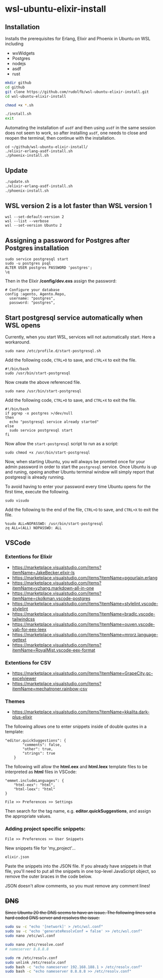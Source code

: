# wsl-ubuntu-elixir-install

## Installation

Installs the prerequisites for Erlang, Elixir and Phoenix in Ubuntu on WSL including

- wxWidgets
- Postgres
- nodejs
- asdf
- rust

```bash
mkdir github
cd github
git clone https://github.com/rudolfb/wsl-ubuntu-elixir-install.git
cd wsl-ubuntu-elixir-install

chmod +x *.sh

./install.sh
exit
```

Automating the installation of ```asdf``` and then using ```asdf``` in the same session does not seem to work, so after installing ```asdf```, one needs to close and reopen the terminal, then continue with the installation.

```
cd ~/github/wsl-ubuntu-elixir-install/
./elixir-erlang-asdf-install.sh
./phoenix-install.sh
```

## Update
```bash
./update.sh
./elixir-erlang-asdf-install.sh
./phoenix-install.sh
```

## WSL version 2 is a lot faster than WSL version 1
```
wsl --set-default-version 2
wsl --list --verbose
wsl --set-version Ubuntu 2
```

## Assigning a password for Postgres after Postgres installation
```
sudo service postgresql start
sudo -u postgres psql
ALTER USER postgres PASSWORD 'postgres';
\q
```

Then in the Elixir **/config/dev.exs** assign the password:

```
# Configure your database
config :agento, Agento.Repo,
  username: "postgres",
  password: "postgres",
```

## Start postgresql service automatically when WSL opens
Currently, when you start WSL, services will not automatically start. Here a workaround.

```
sudo nano /etc/profile.d/start-postgresql.sh
```

Add the following code, ```CTRL+O``` to save, and ```CTRL+X``` to exit the file.

```
#!/bin/bash
sudo /usr/bin/start-postgresql
```

Now create the above referenced file.

```
sudo nano /usr/bin/start-postgresql
```

Add the following code, ```CTRL+O``` to save, and ```CTRL+X``` to exit the file.

```
#!/bin/bash
if pgrep -x postgres >/dev/null
then
  echo "postgresql service already started"
else
  sudo service postgresql start
fi
```

Now allow the ```start-postgresql``` script to run as a script:

```
sudo chmod +x /usr/bin/start-postgresql
```

Now, when starting Ubuntu, you will always be promted once for your admin password in order to start the ```postgresql``` service. Once Ubuntu is up and runing, opeing another Ubuntu terminal window will simply report that postgresql is already running.

To avoid having to enter your password every time Ubuntu opens for the first time, execute the following.

```
sudo visudo
```

Add the following to the end of the file, ```CTRL+O``` to save, and ```CTRL+X``` to exit the file.

```
%sudo ALL=NOPASSWD: /usr/bin/start-postgresql
zq ALL=(ALL) NOPASSWD: ALL
```

## VSCode
### Extentions for Elixir

- https://marketplace.visualstudio.com/items?itemName=JakeBecker.elixir-ls
- https://marketplace.visualstudio.com/items?itemName=pgourlain.erlang
- https://marketplace.visualstudio.com/items?itemName=yzhang.markdown-all-in-one
- https://marketplace.visualstudio.com/items?itemName=ckolkman.vscode-postgres
- https://marketplace.visualstudio.com/items?itemName=stylelint.vscode-stylelint
- https://marketplace.visualstudio.com/items?itemName=bradlc.vscode-tailwindcss
- https://marketplace.visualstudio.com/items?itemName=ouven.vscode-yab-for-eex-leex
- https://marketplace.visualstudio.com/items?itemName=mrorz.language-gettext
- https://marketplace.visualstudio.com/items?itemName=RoyalMist.vscode-eex-format

### Extentions for CSV
- https://marketplace.visualstudio.com/items?itemName=GrapeCity.gc-excelviewer
- https://marketplace.visualstudio.com/items?itemName=mechatroner.rainbow-csv

### Themes
- https://marketplace.visualstudio.com/items?itemName=kkalita.dark-plus-elixir

The following allows one to enter snippets inside of double quotes in a template:

```
"editor.quickSuggestions": {
        "comments": false,
        "other": true,
        "strings": true
    }
```

The following will allow the **html.eex** and **html.leex** template files to be interpreted as **html** files in VSCode:
```
"emmet.includeLanguages": {
    "html-eex": "html",
    "html-leex": "html"
}
```

`File >> Preferences >> Settings`

Then search for the tag name, e.g. **editor.quickSuggestions**, and assign the appropriate values.

### Adding project specific snippets:

`File >> Preferences >> User Snippets`

New snippets file for 'my_project'...

`elixir.json`

Paste the snippets into the JSON file. If you already
have snippets in that file, you'll need to put all the snippets in one
top-level JavaScript object, so remove the outer braces in the code
below.

JSON doesn't allow comments, so you must remove any comment lines!

## ~~DNS~~
~~Since Ubuntu 20 the DNS seems to have an issue. The following lines set a hard coded DNS server and resolves the issue:~~

```bash
sudo su -c "echo '[network]' > /etc/wsl.conf"
sudo su -c "echo 'generateResolvConf = false' >> /etc/wsl.conf"
sudo nano /etc/wsl.conf

sudo nano /etc/resolve.conf
# nameserver 8.8.8.8
```

```bash
sudo rm /etc/resolv.conf
sudo unlink /etc/resolv.conf
sudo bash -c "echo nameserver 192.168.188.1 > /etc/resolv.conf"
sudo bash -c "echo nameserver 8.8.8.8 >> /etc/resolv.conf"
```
